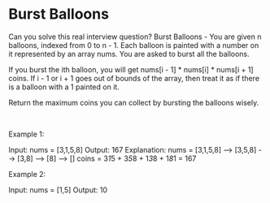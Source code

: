 # Burst Balloons

Can you solve this real interview question? Burst Balloons - You are given n balloons, indexed from 0 to n - 1. Each balloon is painted with a number on it represented by an array nums. You are asked to burst all the balloons.

If you burst the ith balloon, you will get nums[i - 1] * nums[i] * nums[i + 1] coins. If i - 1 or i + 1 goes out of bounds of the array, then treat it as if there is a balloon with a 1 painted on it.

Return the maximum coins you can collect by bursting the balloons wisely.

 

Example 1:


Input: nums = [3,1,5,8]
Output: 167
Explanation:
nums = [3,1,5,8] --> [3,5,8] --> [3,8] --> [8] --> []
coins =  3*1*5    +   3*5*8   +  1*3*8  + 1*8*1 = 167

Example 2:


Input: nums = [1,5]
Output: 10